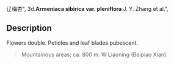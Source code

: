 辽梅杏",
3d.**Armeniaca sibirica var. pleniflora** J. Y. Zhang et al.",

## Description
Flowers double. Petioles and leaf blades pubescent.

> Mountainous areas; ca. 800 m. W Liaoning (Beipiao Xian).
